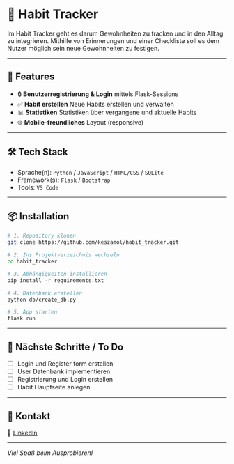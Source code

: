 # 📌 Habit Tracker

Im Habit Tracker geht es darum Gewohnheiten zu tracken und in den Alltag zu integrieren. 
Mithilfe von Erinnerungen und einer Checkliste soll es dem Nutzer möglich sein neue Gewohnheiten zu festigen.

---

## 🚀 Features

- 🔒 **Benutzerregistrierung & Login** mittels Flask-Sessions
- ✅ **Habit erstellen** Neue Habits erstellen und verwalten
- 📊 **Statistiken** Statistiken über vergangene und aktuelle Habits
- 🌐 **Mobile-freundliches** Layout (responsive)

---

## 🛠️ Tech Stack

- Sprache(n): `Python` / `JavaScript` / `HTML/CSS` / `SQLite` 
- Framework(s): `Flask` / `Bootstrap`
- Tools: `VS Code`

---

## 📦 Installation

```bash
# 1. Repository klonen
git clone https://github.com/keszamol/habit_tracker.git

# 2. Ins Projektverzeichnis wechseln
cd habit_tracker

# 3. Abhängigkeiten installieren
pip install -r requirements.txt

# 4. Datenbank erstellen
python db/create_db.py

# 5. App starten
flask run
```

---

## 🧠 Nächste Schritte / To Do

- [ ] Login und Register form erstellen
- [ ] User Datenbank implementieren
- [ ] Registrierung und Login erstellen
- [ ] Habit Hauptseite anlegen

---

## 👤 Kontakt


🔗 [LinkedIn](https://www.linkedin.com/in/celine-maloszek-458a64359/)

---

*Viel Spaß beim Ausprobieren!*